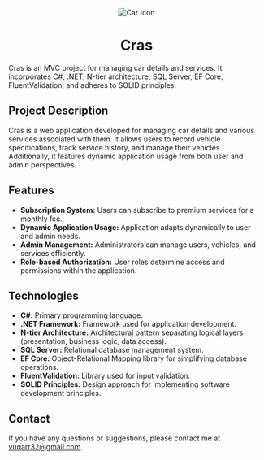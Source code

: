 <p align="center">
  <img src="https://img.icons8.com/ios-filled/50/000000/car.png" alt="Car Icon"/>
</p>

<h1 align="center">Cras</h1>

Cras is an MVC project for managing car details and services. It incorporates C#, .NET, N-tier architecture, SQL Server, EF Core, FluentValidation, and adheres to SOLID principles.

## Project Description

Cras is a web application developed for managing car details and various services associated with them. It allows users to record vehicle specifications, track service history, and manage their vehicles. Additionally, it features dynamic application usage from both user and admin perspectives.

## Features

- **Subscription System:** Users can subscribe to premium services for a monthly fee.
- **Dynamic Application Usage:** Application adapts dynamically to user and admin needs.
- **Admin Management:** Administrators can manage users, vehicles, and services efficiently.
- **Role-based Authorization:** User roles determine access and permissions within the application.

## Technologies

- **C#:** Primary programming language.
- **.NET Framework:** Framework used for application development.
- **N-tier Architecture:** Architectural pattern separating logical layers (presentation, business logic, data access).
- **SQL Server:** Relational database management system.
- **EF Core:** Object-Relational Mapping library for simplifying database operations.
- **FluentValidation:** Library used for input validation.
- **SOLID Principles:** Design approach for implementing software development principles.

## Contact

If you have any questions or suggestions, please contact me at vuqarr32@gmail.com.
